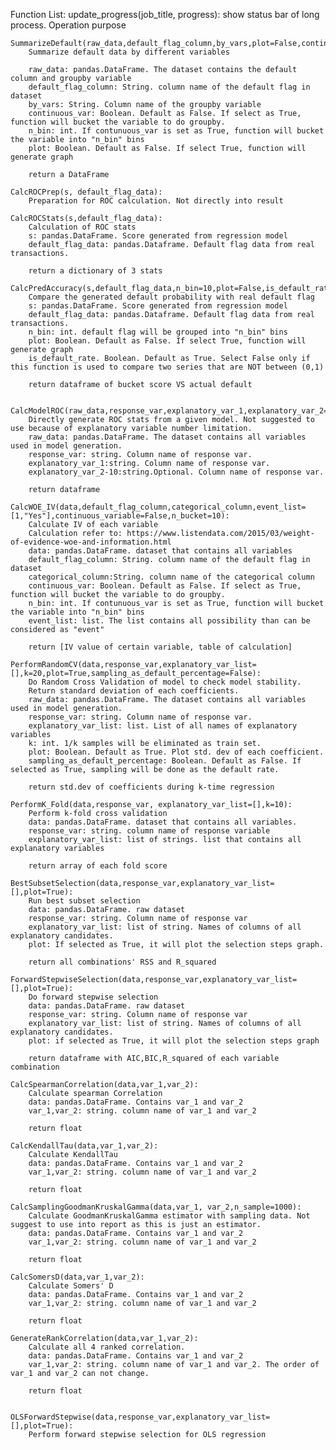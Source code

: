 Function List:
    update_progress(job_title, progress):
        show status bar of long process. Operation purpose
        
    SummarizeDefault(raw_data,default_flag_column,by_vars,plot=False,continuous_var=False,n_bin=10):
        Summarize default data by different variables
        
        raw_data: pandas.DataFrame. The dataset contains the default column and groupby variable
        default_flag_column: String. column name of the default flag in dataset
        by_vars: String. Column name of the groupby variable
        continuous_var: Boolean. Default as False. If select as True, function will bucket the variable to do groupby.
        n_bin: int. If contunuous_var is set as True, function will bucket the variable into "n_bin" bins
        plot: Boolean. Default as False. If select True, function will generate graph
        
        return a DataFrame
    
    CalcROCPrep(s, default_flag_data):
        Preparation for ROC calculation. Not directly into result
        
    CalcROCStats(s,default_flag_data):
        Calculation of ROC stats
        s: pandas.DataFrame. Score generated from regression model
        default_flag_data: pandas.Dataframe. Default flag data from real transactions.
        
        return a dictionary of 3 stats
        
    CalcPredAccuracy(s,default_flag_data,n_bin=10,plot=False,is_default_rate=True):
        Compare the generated default probability with real default flag
        s: pandas.DataFrame. Score generated from regression model
        default_flag_data: pandas.Dataframe. Default flag data from real transactions.
        n_bin: int. default flag will be grouped into "n_bin" bins
        plot: Boolean. Default as False. If select True, function will generate graph
        is_default_rate. Boolean. Default as True. Select False only if this function is used to compare two series that are NOT between (0,1)
        
        return dataframe of bucket score VS actual default
        
                    CalcModelROC(raw_data,response_var,explanatory_var_1,explanatory_var_2="",explanatory_var_3="",explanatory_var_4="",explanatory_var_5="",explanatory_var_6="",explanatory_var_7="",explanatory_var_8="",explanatory_var_9="",explanatory_var_10=""):
        Directly generate ROC stats from a given model. Not suggested to use because of explanatory variable number limitation.
        raw_data: pandas.DataFrame. The dataset contains all variables used in model generation.
        response_var: string. Column name of response var.
        explanatory_var_1:string. Column name of response var.
        explanatory_var_2-10:string.Optional. Column name of response var.
        
        return dataframe
    
    CalcWOE_IV(data,default_flag_column,categorical_column,event_list=[1,"Yes"],continuous_variable=False,n_bucket=10):
        Calculate IV of each variable
        Calculation refer to: https://www.listendata.com/2015/03/weight-of-evidence-woe-and-information.html
        data: pandas.DataFrame. dataset that contains all variables
        default_flag_column: String. column name of the default flag in dataset
        categorical_column:String. column name of the categorical column
        continuous_var: Boolean. Default as False. If select as True, function will bucket the variable to do groupby.
        n_bin: int. If contunuous_var is set as True, function will bucket the variable into "n_bin" bins
        event_list: list. The list contains all possibility than can be considered as "event"
        
        return [IV value of certain variable, table of calculation]
    
    PerformRandomCV(data,response_var,explanatory_var_list=[],k=20,plot=True,sampling_as_default_percentage=False):
        Do Random Cross Validation of model to check model stability. 
        Return standard deviation of each coefficients.
        raw_data: pandas.DataFrame. The dataset contains all variables used in model generation.
        response_var: string. Column name of response var.
        explanatory_var_list: list. List of all names of explanatory variables
        k: int. 1/k samples will be eliminated as train set.
        plot: Boolean. Default as True. Plot std. dev of each coefficient.
        sampling_as_default_percentage: Boolean. Default as False. If selected as True, sampling will be done as the default rate.
        
        return std.dev of coefficients during k-time regression
        
    PerformK_Fold(data,response_var, explanatory_var_list=[],k=10):
        Perform k-fold cross validation
        data: pandas.DataFrame. dataset that contains all variables.
        response_var: string. column name of response variable
        explanatory_var_list: list of strings. list that contains all explanatory variables
        
        return array of each fold score
        
    BestSubsetSelection(data,response_var,explanatory_var_list=[],plot=True):
        Run best subset selection
        data: pandas.DataFrame. raw dataset
        response_var: string. Column name of response var
        explanatory_var_list: list of string. Names of columns of all explanatory candidates.
        plot: If selected as True, it will plot the selection steps graph.
        
        return all combinations' RSS and R_squared
        
    ForwardStepwiseSelection(data,response_var,explanatory_var_list=[],plot=True):
        Do forward stepwise selection
        data: pandas.DataFrame. raw dataset
        response_var: string. Column name of response var
        explanatory_var_list: list of string. Names of columns of all explanatory candidates.
        plot: if selected as True, it will plot the selection steps graph
        
        return dataframe with AIC,BIC,R_squared of each variable combination
        
    CalcSpearmanCorrelation(data,var_1,var_2):
        Calculate spearman Correlation
        data: pandas.DataFrame. Contains var_1 and var_2
        var_1,var_2: string. column name of var_1 and var_2
        
        return float

    CalcKendallTau(data,var_1,var_2):
        Calculate KendallTau
        data: pandas.DataFrame. Contains var_1 and var_2
        var_1,var_2: string. column name of var_1 and var_2
        
        return float
        
    CalcSamplingGoodmanKruskalGamma(data,var_1, var_2,n_sample=1000):
        Calculate GoodmanKruskalGamma estimator with sampling data. Not suggest to use into report as this is just an estimator.
        data: pandas.DataFrame. Contains var_1 and var_2
        var_1,var_2: string. column name of var_1 and var_2
        
        return float
    
    CalcSomersD(data,var_1,var_2):
        Calculate Somers' D
        data: pandas.DataFrame. Contains var_1 and var_2
        var_1,var_2: string. column name of var_1 and var_2
        
        return float
        
    GenerateRankCorrelation(data,var_1,var_2):
        Calculate all 4 ranked correlation.
        data: pandas.DataFrame. Contains var_1 and var_2
        var_1,var_2: string. column name of var_1 and var_2. The order of var_1 and var_2 can not change.
        
        return float
		
		
	OLSForwardStepwise(data,response_var,explanatory_var_list=[],plot=True):
		Perform forward stepwise selection for OLS regression